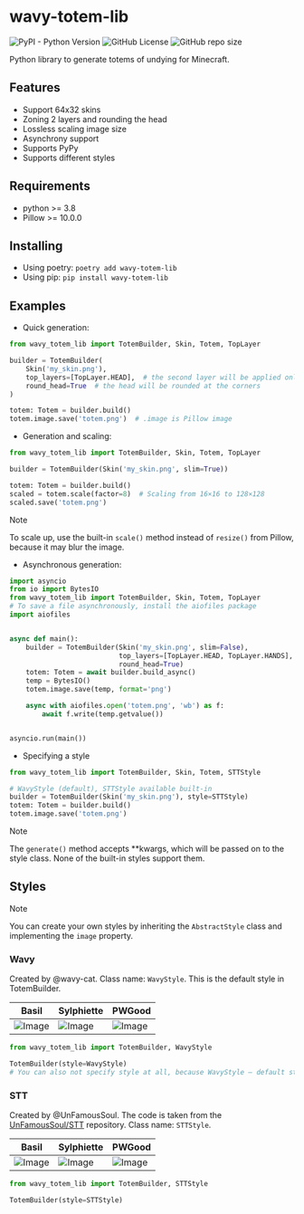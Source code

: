 # wavy-totem-lib

![PyPI - Python Version](https://img.shields.io/pypi/pyversions/wavy-totem-lib?style=for-the-badge&logo=Python&logoColor=white&label=Version&labelColor=1A222E&color=242B36&cacheSeconds=0)
![GitHub License](https://img.shields.io/github/license/wavy-cat/wavy-totem-lib?style=for-the-badge&labelColor=1A222E&color=242B36)
![GitHub repo size](https://img.shields.io/github/repo-size/wavy-cat/wavy-totem-lib?style=for-the-badge&logo=github&logoColor=white&labelColor=1A222E&color=242B36&cacheSeconds=0)

Python library to generate totems of undying for Minecraft.

## Features

* Support 64x32 skins
* Zoning 2 layers and rounding the head
* Lossless scaling image size
* Asynchrony support
* Supports PyPy
* Supports different styles

## Requirements

* python >= 3.8
* Pillow >= 10.0.0

## Installing

* Using poetry: `poetry add wavy-totem-lib`
* Using pip: `pip install wavy-totem-lib`

## Examples

* Quick generation:

```python
from wavy_totem_lib import TotemBuilder, Skin, Totem, TopLayer

builder = TotemBuilder(
    Skin('my_skin.png'),
    top_layers=[TopLayer.HEAD],  # the second layer will be applied only to the head
    round_head=True  # the head will be rounded at the corners
)

totem: Totem = builder.build()
totem.image.save('totem.png')  # .image is Pillow image
```

* Generation and scaling:

```python
from wavy_totem_lib import TotemBuilder, Skin, Totem, TopLayer

builder = TotemBuilder(Skin('my_skin.png', slim=True))

totem: Totem = builder.build()
scaled = totem.scale(factor=8)  # Scaling from 16×16 to 128×128
scaled.save('totem.png')
```

> [!NOTE]
> To scale up, use the built-in `scale()` method instead of `resize()` from Pillow, because it may blur the image.

* Asynchronous generation:

```python
import asyncio
from io import BytesIO
from wavy_totem_lib import TotemBuilder, Skin, Totem, TopLayer
# To save a file asynchronously, install the aiofiles package
import aiofiles


async def main():
    builder = TotemBuilder(Skin('my_skin.png', slim=False),
                           top_layers=[TopLayer.HEAD, TopLayer.HANDS],
                           round_head=True)
    totem: Totem = await builder.build_async()
    temp = BytesIO()
    totem.image.save(temp, format='png')

    async with aiofiles.open('totem.png', 'wb') as f:
        await f.write(temp.getvalue())


asyncio.run(main())
```

* Specifying a style

```python
from wavy_totem_lib import TotemBuilder, Skin, Totem, STTStyle

# WavyStyle (default), STTStyle available built-in
builder = TotemBuilder(Skin('my_skin.png'), style=STTStyle)
totem: Totem = builder.build()
totem.image.save('totem.png')
```

> [!NOTE]
> The `generate()` method accepts **kwargs, which will be passed on to the style class. None of the built-in styles
> support them.

## Styles

> [!NOTE]
> You can create your own styles by inheriting the `AbstractStyle` class and implementing the `image` property.

### Wavy

Created by @wavy-cat.
Class name: `WavyStyle`.
This is the default style in TotemBuilder.

| Basil                                                                                          | Sylphiette                                                                                          | PWGood                                                                                          |
|------------------------------------------------------------------------------------------------|-----------------------------------------------------------------------------------------------------|-------------------------------------------------------------------------------------------------|
| ![Image](https://raw.githubusercontent.com/wavy-cat/wavy-totem-lib/main/assets/basil_wavy.png) | ![Image](https://raw.githubusercontent.com/wavy-cat/wavy-totem-lib/main/assets/sylphiette_wavy.png) | ![Image](https://raw.githubusercontent.com/wavy-cat/wavy-totem-lib/main/assets/pwgood_wavy.png) |

```python
from wavy_totem_lib import TotemBuilder, WavyStyle

TotemBuilder(style=WavyStyle)
# You can also not specify style at all, because WavyStyle – default style.
```

### STT

Created by @UnFamousSoul.
The code is taken from the [UnFamousSoul/STT](https://github.com/UnFamousSoul/STT) repository.
Class name: `STTStyle`.

| Basil                                                                                         | Sylphiette                                                                                         | PWGood                                                                                         |
|-----------------------------------------------------------------------------------------------|----------------------------------------------------------------------------------------------------|------------------------------------------------------------------------------------------------|
| ![Image](https://raw.githubusercontent.com/wavy-cat/wavy-totem-lib/main/assets/basil_stt.png) | ![Image](https://raw.githubusercontent.com/wavy-cat/wavy-totem-lib/main/assets/sylphiette_stt.png) | ![Image](https://raw.githubusercontent.com/wavy-cat/wavy-totem-lib/main/assets/pwgood_stt.png) |

```python
from wavy_totem_lib import TotemBuilder, STTStyle

TotemBuilder(style=STTStyle)
```